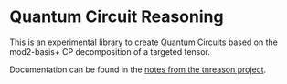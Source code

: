 # Quantum Circuit Reasoning

This is an experimental library to create Quantum Circuits based on the mod2-basis+ CP decomposition of a targeted tensor.

Documentation can be found in the [notes from the tnreason project](https://github.com/EnexaProject/enexa-tensor-reasoning-documentation/blob/master/application_sketches/quantum_circuits/quantum_circuits.pdf).